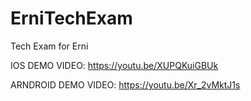 # ErniTechExam
Tech Exam for Erni

IOS DEMO VIDEO:
https://youtu.be/XUPQKuiGBUk

ARNDROID DEMO VIDEO:
https://youtu.be/Xr_2vMktJ1s
